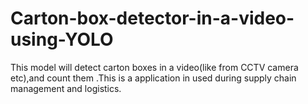 # Carton-box-detector-in-a-video-using-YOLO
This model will detect carton boxes in a video(like from CCTV camera etc),and count them .This is a application in used during supply chain management and logistics.
